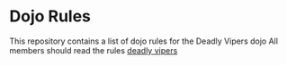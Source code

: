 Dojo Rules
==========

This repository contains a list of dojo rules for the Deadly Vipers dojo
All members should read the rules
[deadly vipers](https://github.com/deadlyvipers)
